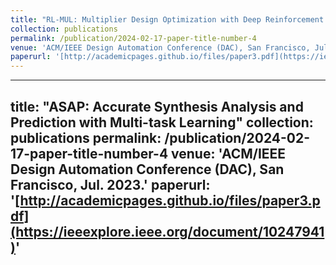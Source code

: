 ```yaml
---
title: "RL-MUL: Multiplier Design Optimization with Deep Reinforcement Learning"
collection: publications
permalink: /publication/2024-02-17-paper-title-number-4
venue: 'ACM/IEEE Design Automation Conference (DAC), San Francisco, Jul. 2023.'
paperurl: '[http://academicpages.github.io/files/paper3.pdf](https://ieeexplore.ieee.org/document/10247941)'
---
```


---
title: "ASAP: Accurate Synthesis Analysis and Prediction with Multi-task Learning"
collection: publications
permalink: /publication/2024-02-17-paper-title-number-4
venue: 'ACM/IEEE Design Automation Conference (DAC), San Francisco, Jul. 2023.'
paperurl: '[http://academicpages.github.io/files/paper3.pdf](https://ieeexplore.ieee.org/document/10247941)'
---

